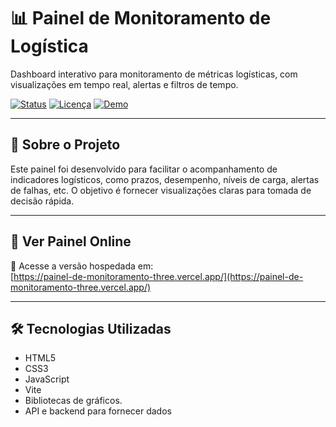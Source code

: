 # 📊 Painel de Monitoramento de Logística

Dashboard interativo para monitoramento de métricas logísticas, com visualizações em tempo real, alertas e filtros de tempo.

[![Status](https://img.shields.io/badge/status-em%20desenvolvimento-yellow)](#)
[![Licença](https://img.shields.io/badge/licença-MIT-blue)](#)
[![Demo](https://img.shields.io/badge/ver‑online-vercel-green)](https://painel-de-monitoramento-three.vercel.app/)

---

## 🧠 Sobre o Projeto

Este painel foi desenvolvido para facilitar o acompanhamento de indicadores logísticos, como prazos, desempenho, níveis de carga, alertas de falhas, etc. O objetivo é fornecer visualizações claras para tomada de decisão rápida.

---

## 🚀 Ver Painel Online

🔗 Acesse a versão hospedada em:  
[https://painel-de-monitoramento-three.vercel.app/](https://painel-de-monitoramento-three.vercel.app/)

---

## 🛠️ Tecnologias Utilizadas

- HTML5  
- CSS3  
- JavaScript
- Vite
- Bibliotecas de gráficos. 
- API e backend para fornecer dados  


